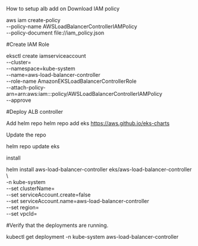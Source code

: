 How to setup alb add on
Download IAM policy

aws iam create-policy \
    --policy-name AWSLoadBalancerControllerIAMPolicy \
    --policy-document file://iam_policy.json

#Create IAM Role

eksctl create iamserviceaccount \
  --cluster=<your-cluster-name> \
  --namespace=kube-system \
  --name=aws-load-balancer-controller \
  --role-name AmazonEKSLoadBalancerControllerRole \
  --attach-policy-arn=arn:aws:iam::<your-aws-account-id>:policy/AWSLoadBalancerControllerIAMPolicy \
  --approve

#Deploy ALB controller

Add helm repo
helm repo add eks https://aws.github.io/eks-charts

Update the repo

helm repo update eks

install

helm install aws-load-balancer-controller eks/aws-load-balancer-controller \            
  -n kube-system \
  --set clusterName=<your-cluster-name> \
  --set serviceAccount.create=false \
  --set serviceAccount.name=aws-load-balancer-controller \
  --set region=<region> \
  --set vpcId=<your-vpc-id>


#Verify that the deployments are running.

kubectl get deployment -n kube-system aws-load-balancer-controller
